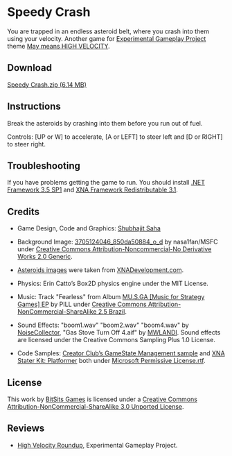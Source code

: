 Speedy Crash
===
You are trapped in an endless asteroid belt, where you crash into them using your velocity. Another game for [Experimental Gameplay Project] theme [May means HIGH VELOCITY](http://experimentalgameplay.com/blog/2010/05/may-means-high-velocity/).


Download
---
[Speedy Crash.zip (6.14 MB)]()


Instructions
---
Break the asteroids by crashing into them before you run out of fuel.

Controls: [UP or W] to accelerate, [A or LEFT] to steer left and [D or RIGHT] to steer right.


Troubleshooting
---
If you have problems getting the game to run. You should install [.NET Framework 3.5 SP1] and [XNA Framework Redistributable 3.1].


Credits
---
- Game Design, Code and Graphics: [Shubhajit Saha]

- Background Image: [3705124046_850da50884_o_d](http://www.flickr.com/photos/28634332@N05/3705124046/) by nasa1fan/MSFC under [Creative Commons Attribution-Noncommercial-No Derivative Works 2.0 Generic].

- [Asteroids images](http://www.xnadevelopment.com/sprites/images/Asteroids.png) were taken from [XNADevelopment.com](http://www.xnadevelopment.com/).

- Physics: Erin Catto’s Box2D physics engine under the MIT License.

- Music: Track "Fearless" from Album [MU.S.GA [Music for Strategy Games] EP](http://www.jamendo.com/en/album/12751) by PILL under [Creative Commons Attribution-NonCommercial-ShareAlike 2.5 Brazil].

- Sound Effects: "boom1.wav" "boom2.wav" "boom4.wav" by [NoiseCollector](http://www.freesound.org/usersViewSingle.php?id=4948), "Gas Stove Turn Off 4.aif" by [MWLANDI](http://www.freesound.org/usersViewSingle.php?id=1265619). Sound effects are licensed under the Creative Commons Sampling Plus 1.0 License.

- Code Samples: [Creator Club’s GameState Management sample] and [XNA Stater Kit: Platformer] both under [Microsoft Permissive License.rtf].


License
---
This work by [BitSits Games] is licensed under a [Creative Commons Attribution-NonCommercial-ShareAlike 3.0 Unported License].


Reviews
---
- [High Velocity Roundup](http://experimentalgameplay.com/blog/2010/05/high-velocity-roundup/), Experimental Gameplay Project.


[.NET Framework 3.5 SP1]:http://www.microsoft.com/downloads/details.aspx?FamilyID=ab99342f-5d1a-413d-8319-81da479ab0d7
[XNA Framework Redistributable 3.1]:http://www.microsoft.com/downloads/details.aspx?FamilyID=53867a2a-e249-4560-8011-98eb3e799ef2
[Windows Installer 3.1]:http://www.microsoft.com/downloads/details.aspx?displaylang=en&FamilyID=889482fc-5f56-4a38-b838-de776fd4138c

[Creator Club’s GameState Management sample]:http://creators.xna.com/en-US/samples/gamestatemanagement
[XNA Stater Kit: Platformer]:http://msdn.microsoft.com/en-us/library/dd254918.aspx
[Microsoft Permissive License.rtf]:http://creators.xna.com/downloads/?id=15

[Creative Commons Sampling Plus 1.0 License]:http://creativecommons.org/licenses/sampling+/1.0/
[Creative Commons Attribution-Noncommercial-No Derivative Works 2.0 Generic France]:http://creativecommons.org/licenses/by-nc-nd/2.0/fr/
[Creative Commons Attribution-Noncommercial-No Derivative Works 2.0 Generic]:http://creativecommons.org/licenses/by-nc/2.0/
[Creative Commons Attribution-NonCommercial-ShareAlike 2.5 Brazil]:http://creativecommons.org/licenses/by-nc-sa/2.5/br/
[Creative Commons Attribution-Noncommercial-No Derivative Works 3.0 Unported License]:http://creativecommons.org/licenses/by-nc-nd/3.0/
[Creative Commons Attribution-NonCommercial-ShareAlike 3.0 Unported License]:http://creativecommons.org/licenses/by-nc-sa/3.0/

[Experimental Gameplay Project]:http://experimentalgameplay.com/

[BitSits Games]:http://bitsitsgames.com/
[Shubhajit Saha]:http://suvozit.com/
[Maya Agarwal]:http://maya8802.tumblr.com/
